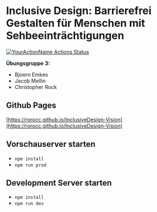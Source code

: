 # Inclusive Design: Barrierefrei Gestalten für Menschen mit Sehbeeinträchtigungen


[![YourActionName Actions Status](https://github.com/rorocc/InclusiveDesign-Vision/workflows/Build%20Github%20Pages/badge.svg)](https://github.com/rorocc/InclusiveDesign-Vision/actions)

**Übungsgruppe 3:**

- Bjoern Emkes
- Jacob Mellin
- Christopher Rock

## Github Pages

[https://rorocc.github.io/InclusiveDesign-Vision](https://rorocc.github.io/InclusiveDesign-Vision)

## Vorschauserver starten

- `npm install`
- `npm run prod`

## Development Server starten

- `npm install`
- `npm run dev`
